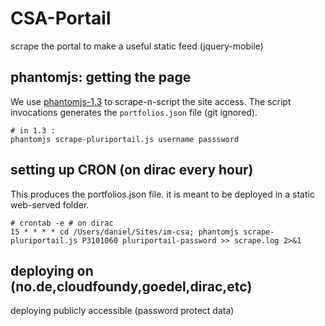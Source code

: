 # CSA-Portail
scrape the portal to make a useful static feed (jquery-mobile)

## phantomjs: getting the page
We use [phantomjs-1.3](http://www.phantomjs.org/) to scrape-n-script the site access.
The script invocations generates the `portfolios.json` file (git ignored).

    # in 1.3 : 
    phantomjs scrape-pluriportail.js username passsword

## setting up CRON (on dirac every hour)
This produces the portfolios.json file. it is meant to be deployed in a static web-served folder.

    # crontab -e # on dirac
    15 * * * * cd /Users/daniel/Sites/im-csa; phantomjs scrape-pluriportail.js P3101060 pluriportail-password >> scrape.log 2>&1
    
## deploying on (no.de,cloudfoundy,goedel,dirac,etc)
deploying publicly accessible (password protect data)
